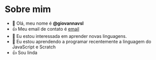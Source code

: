 # Sobre mim
- 👋 Olá, meu nome é **@giovannavsl**
- 👍 Meu email de contato é [email](lemes.giovanna@escola.pr.gov.br)
- 👀 Eu estou interessada em aprender novas linguagens.
- 🌱 Eu estou aprendendo a programar recentemente a linguagem do JavaScript e Scratch 
- :+1: Sou linda
